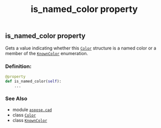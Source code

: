 ﻿---
title: is_named_color property
second_title: Aspose.CAD for Python via .NET API References
description: 
type: docs
weight: 770
url: /python-net/aspose.cad/color/is_named_color/
is_root: false
---

## is_named_color property


Gets a value indicating whether this [`Color`](/cad/python-net/aspose.cad/color) structure is a named color or a member of the [`KnownColor`](/cad/python-net/aspose.cad/knowncolor) enumeration.
### Definition:
```python
@property
def is_named_color(self):
    ...
```

### See Also
* module [`aspose.cad`](../../)
* class [`Color`](/cad/python-net/aspose.cad/color)
* class [`KnownColor`](/cad/python-net/aspose.cad/knowncolor)
